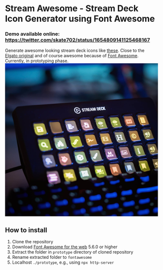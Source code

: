 # Stream Awesome - Stream Deck Icon Generator using Font Awesome

### Demo available online: https://twitter.com/skate702/status/1654809141125468167

Generate awesome looking stream deck icons like [these](https://www.instagram.com/p/CKPCM_YF16a/). Close to the [Elgato original](https://www.elgato.com/stream-deck) and of course awesome because of [Font Awesome](https://fontawesome.com/). Currently, in prototyping phase.
![image](assets/preview.png)

## How to install
1. Clone the repository
2. Download [Font Awesome for the web](https://fontawesome.com/download) 5.6.0 or higher
3. Extract the folder in `prototype` directory of cloned repository
4. Rename extracted folder to `fontawesome`
5. Localhost `./prototype`, e.g., using `npx http-server`
